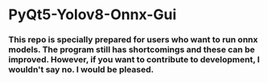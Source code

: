 # PyQt5-Yolov8-Onnx-Gui

<h3>
  This repo is specially prepared for users who want to run onnx models. The program still has shortcomings and these can be improved. However, if you want to contribute to development, I wouldn't say no. I would be pleased.
</h3>

